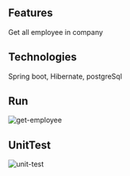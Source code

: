 ## Features
Get all employee in company

## Technologies
Spring boot, Hibernate, postgreSql

## Run
![get-employee](https://cdn.jsdelivr.net/gh/tamjnhhien/manage-employee/src/main/resources/result/getEmployee.PNG)

## UnitTest
![unit-test](https://cdn.jsdelivr.net/gh/tamjnhhien/manage-employee/src/main/resources/result/unittest.PNG)